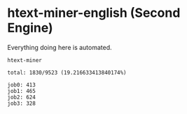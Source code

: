 # htext-miner-english (Second Engine)

Everything doing here is automated.

```
htext-miner

total: 1830/9523 (19.216633413840174%)

job0: 413
job1: 465
job2: 624
job3: 328
```